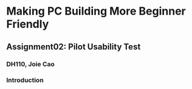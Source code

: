# Making PC Building More Beginner Friendly 
## Assignment02: Pilot Usability Test
### DH110, Joie Cao

### Introduction

